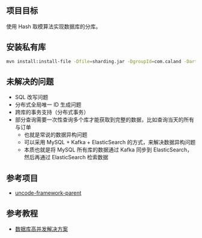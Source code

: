 ## 项目目标

使用 Hash 取模算法实现数据库的分库。

## 安装私有库

``` sh
mvn install:install-file -Dfile=sharding.jar -DgroupId=com.caland -DartifactId=sharding -Dversion=1.0.0 -Dpackaging=jar
```

## 未解决的问题

- SQL 改写问题
- 分布式全局唯一 ID 生成问题
- 跨库的事务支持（分布式事务）
- 部分查询需要一次性查询多个库才能获取到完整的数据，比如查询当天的所有与订单
    - 也就是常说的数据异构问题
    - 可以采用 MySQL + Kafka + ElasticSearch 的方式，来解决数据异构问题
    - 本质也就是将 MySQL 所有库的数据通过 Kafka 同步到 ElasticSearch，然后再通过 ElasticSearch 检索数据

## 参考项目

- [uncode-framework-parent](https://github.com/doublexxxxxx/uncode-framework-parent/tree/master/uncode-framework-cluster_cloud)

## 参考教程

- [数据库高并发解决方案](https://my.oschina.net/bigdataer/blog/486772)

